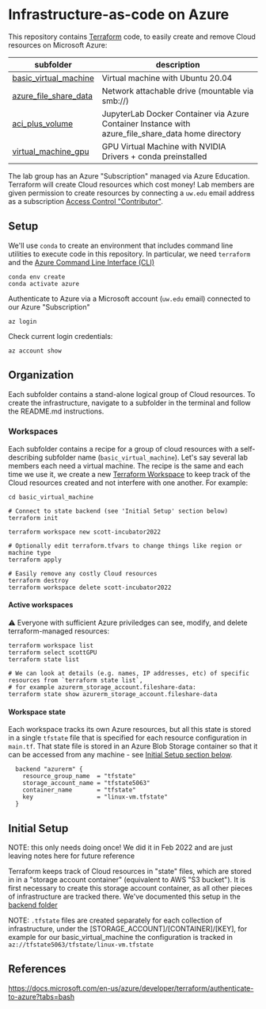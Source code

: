 # Infrastructure-as-code on Azure

This repository contains [Terraform](https://www.terraform.io) code, to easily
create and remove Cloud resources on Microsoft Azure:

| subfolder | description |
| - | - |
| [basic_virtual_machine](basic_virtual_machine) | Virtual machine with Ubuntu 20.04 |
| [azure_file_share_data](azure_file_share_data) | Network attachable drive (mountable via smb://) |
| [aci_plus_volume](aci_plus_volume) | JupyterLab Docker Container via Azure Container Instance with azure_file_share_data home directory |
| [virtual_machine_gpu](virtual_machine_gpu) | GPU Virtual Machine with NVIDIA Drivers + conda preinstalled |

The lab group has an Azure "Subscription" managed via Azure Education. Terraform will create Cloud resources which cost money! Lab members are given permission to create resources by connecting a `uw.edu` email address as a subscription [Access Control "Contributor"](https://docs.microsoft.com/en-us/azure/role-based-access-control/rbac-and-directory-admin-roles). 

## Setup

We'll use `conda` to create an environment that includes command line utilities
to execute code in this repository. In particular, we need `terraform` and the
[Azure Command Line Interface (CLI)](https://docs.microsoft.com/en-us/cli/azure/)

```
conda env create
conda activate azure
```

Authenticate to Azure via a Microsoft account (`uw.edu` email) connected to our
Azure "Subscription"
```
az login
```

Check current login credentials:
```
az account show
```

## Organization

Each subfolder contains a stand-alone logical group of Cloud resources. To create the infrastructure,
navigate to a subfolder in the terminal and follow the README.md instructions.

### Workspaces
Each subfolder contains a recipe for a group of cloud resources with a self-describing subfolder name (`basic_virtual_machine`). Let's say several lab members each need a virtual machine. The recipe is the same and each time we use it, we create a new [Terraform Workspace](https://www.terraform.io/language/state/workspaces) to keep track of the Cloud resources created and not interfere with one another. For example:

```
cd basic_virtual_machine

# Connect to state backend (see 'Initial Setup' section below)
terraform init

terraform workspace new scott-incubator2022

# Optionally edit terraform.tfvars to change things like region or machine type
terraform apply

# Easily remove any costly Cloud resources
terraform destroy
terraform workspace delete scott-incubator2022
```

#### Active workspaces
⚠️ Everyone with sufficient Azure priviledges can see, modify, and delete terraform-managed resources:
```
terraform workspace list
terraform select scottGPU
terraform state list

# We can look at details (e.g. names, IP addresses, etc) of specific resources from `terraform state list`,
# for example azurerm_storage_account.fileshare-data:
terraform state show azurerm_storage_account.fileshare-data
```

#### Workspace state
Each workspace tracks its own Azure resources, but all this state is stored in a single `tfstate` file that is specified for each resource configuration in `main.tf`. That state file is stored in an Azure Blob Storage container so that it can be accessed from any machine - see [Initial Setup section below](#initial-setup).

```hcl
  backend "azurerm" {
    resource_group_name  = "tfstate"
    storage_account_name = "tfstate5063"
    container_name       = "tfstate"
    key                  = "linux-vm.tfstate"
  }
```

## Initial Setup

NOTE: this only needs doing once! We did it in Feb 2022 and are just leaving notes here for future reference

Terraform keeps track of Cloud resources in "state" files, which are stored in
in a "storage account container" (equivalent to AWS "S3 bucket"). It is first
necessary to create this storage account container, as all other pieces of infrastructure
are tracked there. We've documented this setup in the [backend folder](./backend)

NOTE: `.tfstate` files are created separately for each collection of infrastructure,
under the [STORAGE_ACCOUNT]/[CONTAINER]/[KEY], for example for our basic_virtual_machine
the configuration is tracked in `az://tfstate5063/tfstate/linux-vm.tfstate`


## References

https://docs.microsoft.com/en-us/azure/developer/terraform/authenticate-to-azure?tabs=bash
